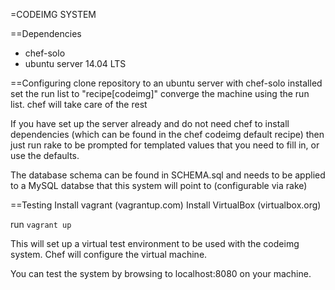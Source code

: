 =CODEIMG SYSTEM

==Dependencies
  - chef-solo
  - ubuntu server 14.04 LTS

==Configuring
  clone repository to an ubuntu server with chef-solo installed
  set the run list to "recipe[codeimg]"
  converge the machine using the run list. chef will take care of the rest

  If you have set up the server already and do not need chef to install dependencies (which can be found in the chef codeimg default recipe)
  then just run rake to be prompted for templated values that you need to fill in, or use the defaults.

  The database schema can be found in SCHEMA.sql and needs to be applied to a MySQL databse that this system will point to (configurable via rake)

==Testing
  Install vagrant (vagrantup.com)
  Install VirtualBox (virtualbox.org)

  run `vagrant up`

  This will set up a virtual test environment to be used with the codeimg system. Chef will configure the virtual machine.

  You can test the system by browsing to localhost:8080 on your machine.
